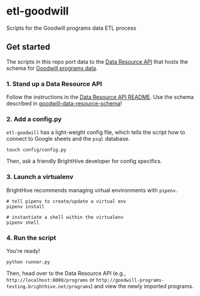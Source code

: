 # etl-goodwill
Scripts for the Goodwill programs data ETL process

## Get started

The scripts in this repo port data to the [Data Resource API](https://github.com/brighthive/data-resource-api) that hosts the schema for [Goodwill programs data](https://github.com/brighthive/goodwill-data-resource-schema). 

### 1. Stand up a Data Resource API
Follow the instructions in the [Data Resource API README](https://github.com/brighthive/data-resource-api). Use the schema described in [goodwill-data-resource-schema](https://github.com/brighthive/goodwill-data-resource-schema)!

### 2. Add a config.py

`etl-goodwill` has a light-weight config file, which tells the script how to connect to Google sheets and the `psql` database.

```
touch config/config.py
```

Then, ask a friendly BrightHive developer for config specifics.

### 3. Launch a virtualenv

BrightHive recommends managing virtual environments with `pipenv`.

```
# tell pipenv to create/update a virtual env
pipenv install

# instantiate a shell within the virtualenv
pipenv shell
```

### 4. Run the script

You're ready!

```
python runner.py
```

Then, head over to the Data Resource API (e.g., `http://localhost:8000/programs` or `http://goodwill-programs-testing.brighthive.net/programs`) and view the newly imported programs.
